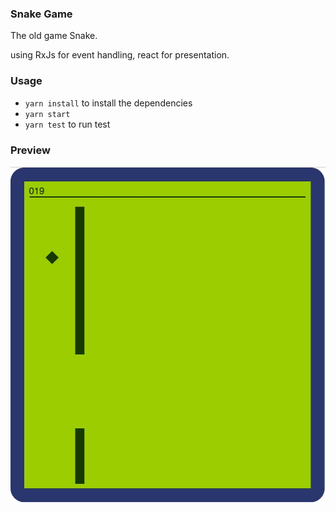 ### Snake Game
The old game Snake.

using RxJs for event handling, react for presentation.

### Usage
+ `yarn install` to install the dependencies
+ `yarn start`  
+ `yarn test` to run test

### Preview
![preview](snake.jpeg)